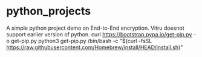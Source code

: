 # python_projects
A simple python project demo on End-to-End encryption.
Vitru doesnot support earlier version of python.
curl https://bootstrap.pypa.io/get-pip.py -o get-pip.py
python3 get-pip.py
/bin/bash -c "$(curl -fsSL https://raw.githubusercontent.com/Homebrew/install/HEAD/install.sh)"


